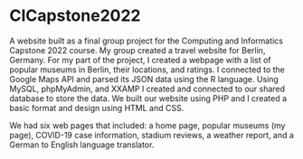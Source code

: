 # CICapstone2022
A website built as a final group project for the Computing and Informatics Capstone 2022 course. My group created a travel website for Berlin, Germany. For my part of the project, I created a webpage with a list of popular museums in Berlin, their locations, and ratings. I connected to the Google Maps API and parsed its JSON data using the R language. Using MySQL, phpMyAdmin, and XXAMP I created and connected to our shared database to store the data. We built our website using PHP and I created a basic format and design using HTML and CSS.

We had six web pages that included: a home page, popular museums (my page), COVID-19 case information, stadium reviews, a weather report, and a German to English language translator. 
